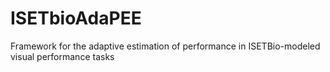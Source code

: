 # ISETbioAdaPEE
Framework for the adaptive estimation of performance in ISETBio-modeled visual performance tasks
